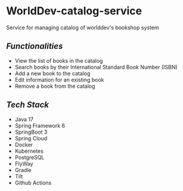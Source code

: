 # WorldDev-catalog-service
Service for managing catalog of worlddev's bookshop system

## _Functionalities_

* View the list of books in the catalog
* Search books by their International Standard Book Number (ISBN)
* Add a new book to the catalog
* Edit information for an existing book
* Remove a book from the catalog

## _Tech Stack_

* Java 17
* Spring Framework 6
* SpringBoot 3
* Spring Cloud
* Docker
* Kubernetes
* PostgreSQL
* FlyWay
* Gradle
* Tilt
* Github Actions
